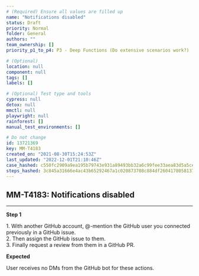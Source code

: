 ```yaml
---
# (Required) Ensure all values are filled up
name: "Notifications disabled"
status: Draft
priority: Normal
folder: General
authors: ""
team_ownership: []
priority_p1_to_p4: P3 - Deep Functions (Do extensive scenarios work?)

# (Optional)
location: null
component: null
tags: []
labels: []

# (Optional) Test type and tools
cypress: null
detox: null
mmctl: null
playwright: null
rainforest: []
manual_test_environments: []

# Do not change
id: 13721369
key: MM-T4183
created_on: "2021-08-30T15:24:53Z"
last_updated: "2022-12-01T21:10:46Z"
case_hashed: c550fc2909a9ea195b79743e931a89493bb32a6c99fee33aea83d5a5ce6effef5fa3affe811ad2d5e53dee6a0af9a669
steps_hashed: 3c845a31666e4ac43b65292467a1c020873708c884df2604178058137091d4a9c40fc02367713b3d621b9d2dcbfc7b7a
---
```


<!-- (Auto-generated) Based on frontmatter's "key" and "name" -->

## MM-T4183: Notifications disabled

---

**Step 1**

1\. With another GitHub account, @-mention the GitHub user you connected previously in a GitHub issue.\
2\. Then assign the GitHub issue to them.\
3\. Finally request a review from them in a GitHub PR.

**Expected**

User receives no DMs from the GitHub bot for these actions.
